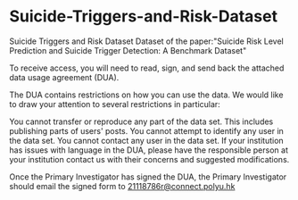 # Suicide-Triggers-and-Risk-Dataset
Suicide Triggers and Risk Dataset 
Dataset of the paper:"Suicide Risk Level Prediction and Suicide Trigger Detection: A Benchmark Dataset"

To receive access, you will need to read, sign, and send back the attached data usage agreement (DUA).

The DUA contains restrictions on how you can use the data. We would like to draw your attention to several restrictions in particular:

You cannot transfer or reproduce any part of the data set. This includes publishing parts of users' posts.
You cannot attempt to identify any user in the data set.
You cannot contact any user in the data set.
If your institution has issues with language in the DUA, please have the responsible person at your institution contact us with their concerns and suggested modifications.

Once the Primary Investigator has signed the DUA, the Primary Investigator should email the signed form to 21118786r@connect.polyu.hk
